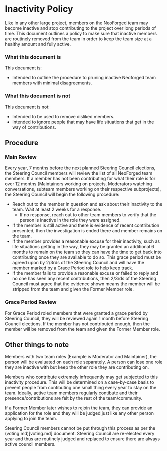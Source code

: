 # Inactivity Policy

Like in any other large project, members on the NeoForged team may become inactive and stop contributing to the project over long periods of time. This document outlines a policy to make sure that inactive members are routinely removed from the team in order to keep the team size at a healthy amount and fully active.

### What this document is

This document is:
 * Intended to outline the procedure to pruning inactive Neoforged team members with minimal disagreements.

### What this document is not

This document is not:
 * Intended to be used to remove disliked members.
 * Intended to ignore people that may have life situations that get in the way of contributions.

## Procedure

### Main Review

Every year, 7 months before the next planned Steering Council elections, the Steering Council members will review the list of all NeoForged team members. If a member has not been contributing for what their role is for over 12 months (Maintainers working on projects, Moderators watching conversations, subteam members working on their respective subprojects), the Steering Council will begin the following procedure:

 * Reach out to the member in question and ask about their inactivity to the team. Wait at least 2 weeks for a response.
   * If no response, reach out to other team members to verify that the person is inactive in the role they were assigned.
 * If the member is still active and there is evidence of recent contribution presented, then the investigation is ended there and member remains on the team.
 * If the member provides a reasonable excuse for their inactivity, such as life situations getting in the way, they may be granted an additional 6 months to remain on the team so they can have the time to get back into contributing once they are available to do so. This grace period must be agreed upon by 2/3rds of the Steering Council and will have the member marked by a Grace Period role to help keep track.
 * If the member fails to provide a resonable excuse or failed to reply and no one has seen any recent contributions, then 2/3rds of the Steering Council must agree that the evidence shown means the member will be stripped from the team and given the Former Member role.

### Grace Period Review

For Grace Period roled members that were granted a grace period by Steering Council, they will be reviewed again 1 month before Steering Council elections. If the member has not contributed enough, then the member will be removed from the team and given the Former Member role.

## Other things to note

Members with two team roles (Example is Moderator and Maintainer), the person will be evaluated on each role separately. A person can lose one role they are inactive with but keep the other role they are contributing on.

Members who contribute extremely infrequently may get subjected to this inactivity procedure. This will be determined on a case-by-case basis to prevent people from contibuting one small thing every year to stay on the team. Ideally, active team members regularly contibute and their presence/contributions are felt by the rest of the team/community.

If a Former Member later wishes to rejoin the team, they can provide an application for the role and they will be judged just like any other person applying to join the team. 

Steering Council members cannot be put through this process as per the (voting.md)[voting.md] document. Steering Council are re-elected every year and thus are routinely judged and replaced to ensure there are always active council members.

